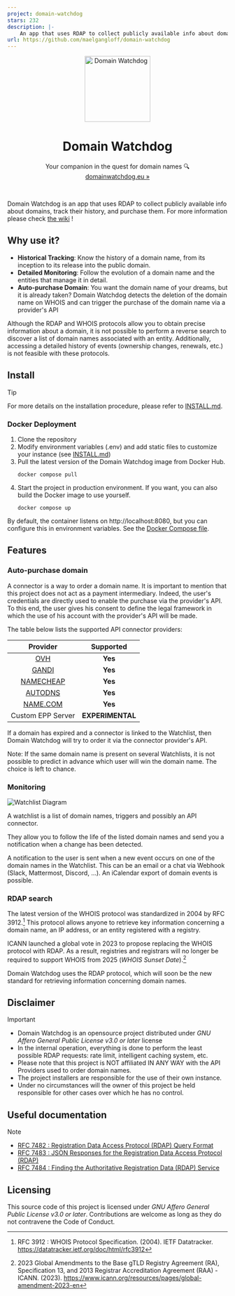 ```yaml
---
project: domain-watchdog
stars: 232
description: |-
    An app that uses RDAP to collect publicly available info about domains, track their history, and purchase them
url: https://github.com/maelgangloff/domain-watchdog
---
```


<p align="center"><img src="https://github.com/user-attachments/assets/942ddfd0-2c76-4b00-bd9f-727cfddc0103" alt="Domain Watchdog" width="150" height="150" /></p>
<h1 align="center"><b>Domain Watchdog</b></h1>
<p align="center">Your companion in the quest for domain names 🔍 <br/><a href="https://domainwatchdog.eu">domainwatchdog.eu »</a></p>
<br/>

Domain Watchdog is an app that uses RDAP to collect publicly available info about domains, track their history, and purchase them.
For more information please check [the wiki](https://github.com/maelgangloff/domain-watchdog/wiki) !

## Why use it?

- **Historical Tracking**: Know the history of a domain name, from its inception to its release into the public domain.
- **Detailed Monitoring**: Follow the evolution of a domain name and the entities that manage it in detail.
- **Auto-purchase Domain**: You want the domain name of your dreams, but it is already taken? Domain Watchdog detects
  the deletion of the domain name on WHOIS and can trigger the purchase of the domain name via a provider's API

Although the RDAP and WHOIS protocols allow you to obtain precise information about a domain, it is not possible to
perform a reverse search to discover a list of domain names associated with an entity. Additionally, accessing a
detailed history of events (ownership changes, renewals, etc.) is not feasible with these protocols.

## Install

> [!TIP]
> For more details on the installation procedure, please refer to [INSTALL.md](/INSTALL.md).

### Docker Deployment

1. Clone the repository
2. Modify environment variables (.env) and add static files to customize your instance (see [INSTALL.md](/INSTALL.md))
3. Pull the latest version of the Domain Watchdog image from Docker Hub.
    ```shell
    docker compose pull
    ```
4. Start the project in production environment. If you want, you can also build the Docker image to use yourself.
    ```shell
    docker compose up
    ```

By default, the container listens on http://localhost:8080, but you can configure this in environment variables.
See the [Docker Compose file](./docker-compose.yml).

## Features

### Auto-purchase domain

A connector is a way to order a domain name. It is important to mention that this project does not act as a payment
intermediary.
Indeed, the user's credentials are directly used to enable the purchase via the provider's API. To this end, the user
gives his consent to define the legal framework in which the use of his account with the provider's API will be made.

The table below lists the supported API connector providers:

|                                  Provider                                  |    Supported     |
|:--------------------------------------------------------------------------:|:----------------:|
|                         [OVH](https://api.ovh.com)                         |     **Yes**      |
|                [GANDI](https://api.gandi.net/docs/domains/)                |     **Yes**      |
| [NAMECHEAP](https://www.namecheap.com/support/api/methods/domains/create/) |     **Yes**      |
|                   [AUTODNS](https://cloud.autodns.com/)                    |     **Yes**      |
|              [NAME.COM](https://www.name.com/en-en/api-docs/)              |     **Yes**      |
|                             Custom EPP Server                              | **EXPERIMENTAL** |

If a domain has expired and a connector is linked to the Watchlist, then Domain Watchdog will try to order it via the
connector provider's API.

Note: If the same domain name is present on several Watchlists, it is not possible to predict in advance which user will
win the domain name. The choice is left to chance.

### Monitoring

![Watchlist Diagram](https://github.com/user-attachments/assets/c3454572-3ac5-4b39-bc5e-6b7cf72fab92)


A watchlist is a list of domain names, triggers and possibly an API connector.

They allow you to follow the life of the listed domain names and send you a notification when a change has been
detected.

A notification to the user is sent when a new event occurs on one of the domain names in the Watchlist. This can be an
email or a chat via Webhook (Slack, Mattermost, Discord, ...). An iCalendar export of domain events is possible.

### RDAP search

The latest version of the WHOIS protocol was standardized in 2004 by RFC 3912.[^1] This protocol allows anyone to
retrieve key information concerning a domain name, an IP address, or an entity registered with a registry.

ICANN launched a global vote in 2023 to propose replacing the WHOIS protocol with RDAP. As a result, registries and
registrars will no longer be required to support WHOIS from 2025 (*WHOIS Sunset Date*).[^2]

Domain Watchdog uses the RDAP protocol, which will soon be the new standard for retrieving information concerning domain
names.

## Disclaimer

> [!IMPORTANT]
> * Domain Watchdog is an opensource project distributed under *GNU Affero General Public License v3.0 or later* license
> * In the internal operation, everything is done to perform the least possible RDAP requests: rate limit, intelligent
    caching system, etc.
> * Please note that this project is NOT affiliated IN ANY WAY with the API Providers used to order domain names.
> * The project installers are responsible for the use of their own instance.
> * Under no circumstances will the owner of this project be held responsible for other cases over which he has no control.

## Useful documentation

> [!NOTE]
> - [RFC 7482 : Registration Data Access Protocol (RDAP) Query Format](https://datatracker.ietf.org/doc/html/rfc7482)
> - [RFC 7483 : JSON Responses for the Registration Data Access Protocol (RDAP)](https://datatracker.ietf.org/doc/html/rfc7483)
> - [RFC 7484 : Finding the Authoritative Registration Data (RDAP) Service](https://datatracker.ietf.org/doc/html/rfc7484)

## Licensing

This source code of this project is licensed under *GNU Affero General Public License v3.0 or later*.
Contributions are welcome as long as they do not contravene the Code of Conduct.

[^1]: RFC 3912 : WHOIS Protocol Specification. (2004). IETF Datatracker. https://datatracker.ietf.org/doc/html/rfc3912
[^2]: 2023 Global Amendments to the Base gTLD Registry Agreement (RA), Specification 13, and 2013 Registrar
Accreditation Agreement (RAA) - ICANN. (2023). https://www.icann.org/resources/pages/global-amendment-2023-en

